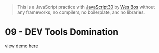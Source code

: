 > This is a JavaScript practice with [JavaScript30](https://javascript30.com/) by [Wes Bos](https://github.com/wesbos) without any frameworks, no compilers, no boilerplate, and no libraries.

# 09 - DEV Tools Domination

view demo [here](https://shamgurav96.github.io/JS30/09-Dev-Tools-Domination/index.html)



